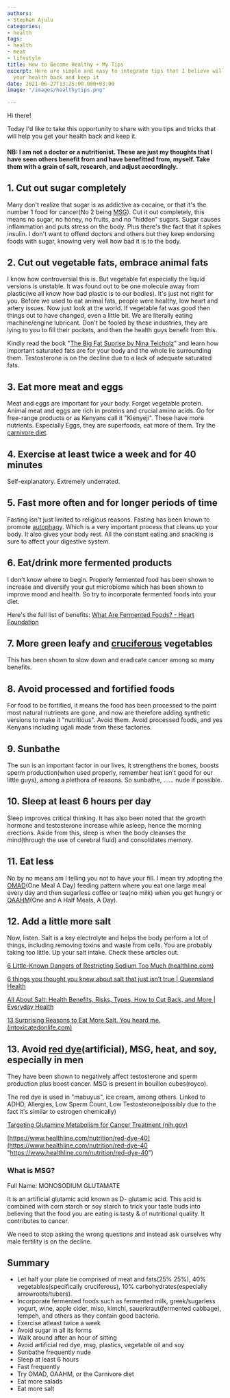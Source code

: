 ```yaml
---
authors:
- Stephen Ajulu
categories:
- health
tags:
- health
- meat
- lifestyle
title: How to Become Healthy + My Tips
excerpt: Here are simple and easy to integrate tips that I believe will help you get
  your health back and keep it
date: 2021-06-27T13:25:00.000+03:00
image: "/images/healthytips.png"

---
```

Hi there!

Today I'd like to take this opportunity to share with you tips and tricks that will help you get your health back and keep it.

#### **NB: I am not a doctor or a nutritionist. These are just my thoughts that I have seen others benefit from and have benefitted from, myself. Take them with a grain of salt, research, and adjust accordingly.**

## 1. Cut out sugar completely

Many don't realize that sugar is as addictive as cocaine, or that it's the number 1 food for cancer(No 2 being [MSG](https://www.ncbi.nlm.nih.gov/pmc/articles/PMC5746034/)). Cut it out completely, this means no sugar, no honey, no fruits, and no "hidden" sugars. Sugar causes inflammation and puts stress on the body. Plus there's the fact that it spikes insulin. I don't want to offend doctors and others but they keep endorsing foods with sugar, knowing very well how bad it is to the body.

## 2. Cut out vegetable fats, embrace animal fats

I know how controversial this is. But vegetable fat especially the liquid versions is unstable. It was found out to be one molecule away from plastic(we all know how bad plastic is to our bodies). It's just not right for you. Before we used to eat animal fats, people were healthy, low heart and artery issues. Now just look at the world. If vegetable fat was good then things out to have changed, even a little bit. We are literally eating machine/engine lubricant. Don't be fooled by these industries, they are lying to you to fill their pockets, and then the health guys benefit from this.

Kindly read the book "[The Big Fat Suprise by Nina Teicholz](https://www.amazon.com/gp/product/1451624433/ref=as_li_tl?ie=UTF8&camp=1789&creative=9325&creativeASIN=1451624433&linkCode=as2&tag=stephenajulu-20&linkId=505998cbd172625f0bb6b834c1d53b39)" and learn how important saturated fats are for your body and the whole lie surrounding them. Testosterone is on the decline due to a lack of adequate saturated fats.

## 3. Eat more meat and eggs

Meat and eggs are important for your body. Forget vegetable protein. Animal meat and eggs are rich in proteins and crucial amino acids. Go for free-range products or as Kenyans call it "Kienyeji". These have more nutrients. Especially Eggs, they are superfoods, eat more of them. Try the [carnivore diet](https://www.healthline.com/nutrition/carnivore-diet#:\~:text=The%20Carnivore%20Diet%20is%20a,grains%2C%20nuts%2C%20and%20seeds.).

## 4. Exercise at least twice a week and for 40 minutes

Self-explanatory. Extremely underrated.

## 5. Fast more often and for longer periods of time

Fasting isn't just limited to religious reasons. Fasting has been known to promote [autophagy](https://www.google.com/url?sa=t&rct=j&q=&esrc=s&source=web&cd=&cad=rja&uact=8&ved=2ahUKEwjktf2BvbfxAhWdA2MBHbTPDWAQFjAHegQIBhAD&url=https%3A%2F%2Fwww.healthline.com%2Fhealth%2Fautophagy%23%3A\~%3Atext%3DAutophagy%2520is%2520the%2520body%27s%2520way%2Cis%2520%25E2%2580%259Cself%252Deating.%25E2%2580%259D&usg=AOvVaw1f16D_Ph_bw0wUUWK1c2Vi&cshid=1624785393855347). Which is a very important process that cleans up your body. It also gives your body rest. All the constant eating and snacking is sure to affect your digestive system.

## 6. Eat/drink more fermented products

I don't know where to begin. Properly fermented food has been shown to increase and diversify your gut microbiome which has been shown to improve mood and health. So try to incorporate fermented foods into your diet.

Here's the full list of benefits: [What Are Fermented Foods? - Heart Foundation](https://www.heartfoundation.org.nz/about-us/news/blogs/fermented-foods-the-latest-trend)

## 7. More green leafy and [cruciferous](https://www.google.com/url?sa=t&rct=j&q=&esrc=s&source=web&cd=&cad=rja&uact=8&ved=2ahUKEwi-qbyOvrfxAhUnAGMBHRbyCWAQFjAHegQIBRAD&url=https%3A%2F%2Fwww.cancer.gov%2Fabout-cancer%2Fcauses-prevention%2Frisk%2Fdiet%2Fcruciferous-vegetables-fact-sheet&usg=AOvVaw06Rs6U1Fooyphm57GAQ62B) vegetables

This has been shown to slow down and eradicate cancer among so many benefits.

## 8. Avoid processed and fortified foods

For food to be fortified, it means the food has been processed to the point most natural nutrients are gone, and now are therefore adding synthetic versions to make it "nutritious". Avoid them. Avoid processed foods, and yes Kenyans including ugali made from these factories.

## 9. Sunbathe

The sun is an important factor in our lives, it strengthens the bones, boosts sperm production(when used properly, remember heat isn't good for our little guys), among a plethora of reasons. So sunbathe, ...... nude if possible.

## 10. Sleep at least 6 hours per day

Sleep improves critical thinking. It has also been noted that the growth hormone and testosterone increase while asleep, hence the morning erections. Aside from this, sleep is when the body cleanses the mind(through the use of cerebral fluid) and consolidates memory.

## 11. Eat less

No by no means am I telling you not to have your fill. I mean try adopting the [OMAD](https://www.healthline.com/health/one-meal-a-day)(One Meal A Day) feeding pattern where you eat one large meal every day and then sugarless coffee or tea(no milk) when you get hungry or [OAAHM](https://www.google.com/url?sa=t&rct=j&q=&esrc=s&source=web&cd=&cad=rja&uact=8&ved=2ahUKEwiy06bix7fxAhXLDWMBHam4DXYQFjAAegQIBBAD&url=https%3A%2F%2Fwww.youtube.com%2Fwatch%3Fv%3D2uXfo5pF6U0&usg=AOvVaw3STYFwAsLRvhQKqavn-4JG)(One and A Half Meals, A Day).

## 12. Add a little more salt

Now, listen. Salt is a key electrolyte and helps the body perform a lot of things, including removing toxins and waste from cells. You are probably taking too little. Up your salt intake. Check these articles out.

[6 Little-Known Dangers of Restricting Sodium Too Much (healthline.com)](https://www.healthline.com/nutrition/6-dangers-of-sodium-restriction#TOC_TITLE_HDR_2)

[6 things you thought you knew about salt that just isn’t true | Queensland Health](https://www.health.qld.gov.au/news-events/news/6-things-about-salt-that-arent-true)

[All About Salt: Health Benefits, Risks, Types, How to Cut Back, and More | Everyday Health](https://www.everydayhealth.com/diet-nutrition/diet/salt-health-benefits-risks-types-how-cut-back-more/)

[13 Surprising Reasons to Eat More Salt. You heard me. (intoxicatedonlife.com)](https://www.intoxicatedonlife.com/17-surprising-reasons-to-eat-more-salt/)

## 13. Avoid [red dye](https://www.google.com/url?sa=t&rct=j&q=&esrc=s&source=web&cd=&cad=rja&uact=8&ved=2ahUKEwjuyfeRxrfxAhXWCWMBHTCeDWAQFjALegQIBBAD&url=https%3A%2F%2Fwww.healthline.com%2Fnutrition%2Fred-dye-40&usg=AOvVaw228KK0vojHOlOZotmBKyuK)(artificial), MSG, heat, and soy, especially in men

They have been shown to negatively affect testosterone and sperm production plus boost cancer. MSG is present in bouillon cubes(royco).

The red dye is used in "mabuyus", ice cream, among others. Linked to ADHD, Allergies, Low Sperm Count, Low Testosterone(possibly due to the fact it's similar to estrogen chemically)

[Targeting Glutamine Metabolism for Cancer Treatment (nih.gov)](https://www.ncbi.nlm.nih.gov/pmc/articles/PMC5746034/)

[https://www.healthline.com/nutrition/red-dye-40](https://www.healthline.com/nutrition/red-dye-40 "https://www.healthline.com/nutrition/red-dye-40")

### What is MSG?

Full Name: MONOSODIUM GLUTAMATE

It is an artificial glutamic acid known as D- glutamic acid. This acid is combined with corn starch or soy starch to trick your taste buds into believing that the food you are eating is tasty & of nutritional quality. It contributes to cancer.

We need to stop asking the wrong questions and instead ask ourselves why male fertility is on the decline.

## Summary

* Let half your plate be comprised of meat and fats(25% 25%), 40% vegetables(specifically cruciferous), 10% carbohydrates(especially arrowroots/tubers).
* Incorporate fermented foods such as fermented milk, greek/sugarless yogurt, wine, apple cider, miso, kimchi, sauerkraut(fermented cabbage), tempeh, and others as they contain good bacteria.
* Exercise atleast twice a week
* Avoid sugar in all its forms
* Walk around after an hour of sitting
* Avoid artificial red dye, msg, plastics, vegetable oil and soy
* Sunbathe frequently nude
* Sleep at least 6 hours
* Fast frequently
* Try OMAD, OAAHM, or the Carnivore diet
* Eat more salads
* Eat more salt
